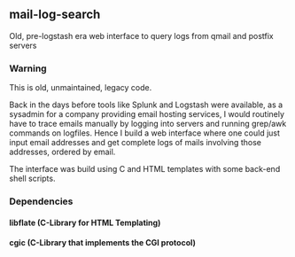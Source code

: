 ## mail-log-search
Old, pre-logstash era web interface to query logs from qmail and postfix servers

### Warning
This is old, unmaintained, legacy code.

Back in the days before tools like Splunk and Logstash were available, as a sysadmin for a company providing email hosting services, I would routinely have to trace emails manually by logging into servers and running grep/awk commands on logfiles. Hence I build a web interface where one could just input email addresses and get complete logs of mails involving those addresses, ordered by email.

The interface was build using C and HTML templates with some back-end shell scripts.

### Dependencies
#### libflate (C-Library for HTML Templating)
#### cgic (C-Library that implements the CGI protocol)
